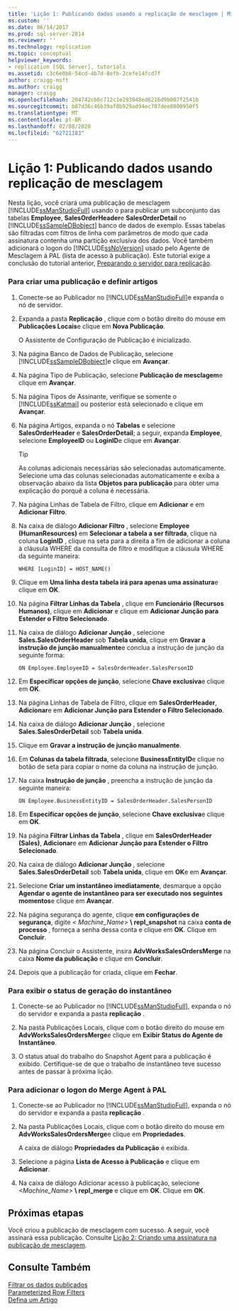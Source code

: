 ```yaml
---
title: 'Lição 1: Publicando dados usando a replicação de mesclagem | Microsoft Docs'
ms.custom: ''
ms.date: 06/14/2017
ms.prod: sql-server-2014
ms.reviewer: ''
ms.technology: replication
ms.topic: conceptual
helpviewer_keywords:
- replication [SQL Server], tutorials
ms.assetid: c3c6e0b6-54cd-4b7d-8efb-2cefe14fcd7f
author: craigg-msft
ms.author: craigg
manager: craigg
ms.openlocfilehash: 204742cb6c712c1e293048ed6216d9b007f2541b
ms.sourcegitcommit: b87d36c46b39af8b929ad94ec707dee8800950f5
ms.translationtype: MT
ms.contentlocale: pt-BR
ms.lasthandoff: 02/08/2020
ms.locfileid: "62721183"
---
```

# <a name="lesson-1-publishing-data-using-merge-replication"></a>Lição 1: Publicando dados usando replicação de mesclagem
  Nesta lição, você criará uma publicação de mesclagem [!INCLUDE[ssManStudioFull](../../includes/ssmanstudiofull-md.md)] usando o para publicar um subconjunto das tabelas **Employee**, **SalesOrderHeader**e **SalesOrderDetail** no [!INCLUDE[ssSampleDBobject](../../includes/sssampledbobject-md.md)] banco de dados de exemplo. Essas tabelas são filtradas com filtros de linha com parâmetros de modo que cada assinatura contenha uma partição exclusiva dos dados. Você também adicionará o logon do [!INCLUDE[ssNoVersion](../../includes/ssnoversion-md.md)] usado pelo Agente de Mesclagem à PAL (lista de acesso à publicação). Este tutorial exige a conclusão do tutorial anterior, [Preparando o servidor para replicação](tutorial-preparing-the-server-for-replication.md).  
  
### <a name="to-create-a-publication-and-define-articles"></a>Para criar uma publicação e definir artigos  
  
1.  Conecte-se ao Publicador no [!INCLUDE[ssManStudioFull](../../includes/ssmanstudiofull-md.md)]e expanda o nó de servidor.  
  
2.  Expanda a pasta **Replicação** , clique com o botão direito do mouse em **Publicações Locais**e clique em **Nova Publicação**.  
  
     O Assistente de Configuração de Publicação é inicializado.  
  
3.  Na página Banco de Dados de Publicação, selecione [!INCLUDE[ssSampleDBobject](../../includes/sssampledbobject-md.md)]e clique em **Avançar**.  
  
4.  Na página Tipo de Publicação, selecione **Publicação de mesclagem**e clique em **Avançar**.  
  
5.  Na página Tipos de Assinante, verifique se somente o [!INCLUDE[ssKatmai](../../includes/sskatmai-md.md)] ou posterior está selecionado e clique em **Avançar**.  
  
6.  Na página Artigos, expanda o nó **Tabelas** e selecione **SalesOrderHeader** e **SalesOrderDetail**; a seguir, expanda **Employee**, selecione **EmployeeID** ou **LoginID**e clique em **Avançar**.  
  
    > [!TIP]  
    >  As colunas adicionais necessárias são selecionadas automaticamente. Selecione uma das colunas selecionadas automaticamente e exiba a observação abaixo da lista **Objetos para publicação** para obter uma explicação do porquê a coluna é necessária.  
  
7.  Na página Linhas de Tabela de Filtro, clique em **Adicionar** e em **Adicionar Filtro**.  
  
8.  Na caixa de diálogo **Adicionar Filtro** , selecione **Employee (HumanResources)** em **Selecionar a tabela a ser filtrada**, clique na coluna **LoginID** , clique na seta para a direita a fim de adicionar a coluna à cláusula WHERE da consulta de filtro e modifique a cláusula WHERE da seguinte maneira:  
  
    ```  
    WHERE [LoginID] = HOST_NAME()  
    ```  
  
9. Clique em **Uma linha desta tabela irá para apenas uma assinatura**e clique em **OK**.  
  
10. Na página **Filtrar Linhas da Tabela** , clique em **Funcionário (Recursos Humanos)**, clique em **Adicionar** e clique em **Adicionar Junção para Estender o Filtro Selecionado**.  
  
11. Na caixa de diálogo **Adicionar Junção** , selecione **Sales.SalesOrderHeader** sob **Tabela unida**, clique em **Gravar a instrução de junção manualmente**e conclua a instrução de junção da seguinte forma:  
  
    ```  
    ON Employee.EmployeeID = SalesOrderHeader.SalesPersonID  
    ```  
  
12. Em **Especificar opções de junção**, selecione **Chave exclusiva**e clique em **OK**.  
  
13. Na página Linhas de Tabela de Filtro, clique em **SalesOrderHeader**, **Adicionar**e em **Adicionar Junção para Estender o Filtro Selecionado**.  
  
14. Na caixa de diálogo **Adicionar Junção** , selecione **Sales.SalesOrderDetail** sob **Tabela unida**.  
  
15. Clique em **Gravar a instrução de junção manualmente**.  
  
16. Em **Colunas da tabela filtrada**, selecione **BusinessEntityID**e clique no botão de seta para copiar o nome da coluna na instrução de junção.  
  
17. Na caixa **Instrução de junção** , preencha a instrução de junção da seguinte maneira:  
  
    ```  
    ON Employee.BusinessEntityID = SalesOrderHeader.SalesPersonID  
    ```  
  
18. Em **Especificar opções de junção**, selecione **Chave exclusiva**e clique em **OK**.  
  
19. Na página **Filtrar Linhas da Tabela** , clique em **SalesOrderHeader (Sales)**, **Adicionar**e em **Adicionar Junção para Estender o Filtro Selecionado**.  
  
20. Na caixa de diálogo **Adicionar Junção** , selecione **Sales.SalesOrderDetail** sob **Tabela unida**, clique em **OK**e em **Avançar**.  
  
21. Selecione **Criar um instantâneo imediatamente**, desmarque a opção **Agendar o agente de instantâneo para ser executado nos seguintes momentos**e clique em **Avançar**.  
  
22. Na página segurança do agente, clique **em configurações de segurança**, digite \< _Machine_Name>_ **\ repl_snapshot** na caixa **conta de processo** , forneça a senha dessa conta e clique em **OK**. Clique em **Concluir**.  
  
23. Na página Concluir o Assistente, insira **AdvWorksSalesOrdersMerge** na caixa **Nome da publicação** e clique em **Concluir**.  
  
24. Depois que a publicação for criada, clique em **Fechar**.  
  
### <a name="to-view-the-status-of-snapshot-generation"></a>Para exibir o status de geração do instantâneo  
  
1.  Conecte-se ao Publicador no [!INCLUDE[ssManStudioFull](../../includes/ssmanstudiofull-md.md)], expanda o nó do servidor e expanda a pasta **replicação** .  
  
2.  Na pasta Publicações Locais, clique com o botão direito do mouse em **AdvWorksSalesOrdersMerge**e clique em **Exibir Status do Agente de Instantâneo**.  
  
3.  O status atual do trabalho do Snapshot Agent para a publicação é exibido. Certifique-se de que o trabalho de instantâneo teve sucesso antes de passar à próxima lição.  
  
### <a name="to-add-the-merge-agent-login-to-the-pal"></a>Para adicionar o logon do Merge Agent à PAL  
  
1.  Conecte-se ao Publicador no [!INCLUDE[ssManStudioFull](../../includes/ssmanstudiofull-md.md)], expanda o nó do servidor e expanda a pasta **replicação** .  
  
2.  Na pasta Publicações Locais, clique com o botão direito do mouse em **AdvWorksSalesOrdersMerge**e clique em **Propriedades**.  
  
     A caixa de diálogo **Propriedades da Publicação** é exibida.  
  
3.  Selecione a página **Lista de Acesso à Publicação** e clique em **Adicionar**.  
  
4.  Na caixa de diálogo Adicionar acesso à publicação, selecione _<Machine_Name>_ **\ repl_merge** e clique em **OK**. Clique em **OK**.  
  
## <a name="next-steps"></a>Próximas etapas  
 Você criou a publicação de mesclagem com sucesso. A seguir, você assinará essa publicação. Consulte [Lição 2: Criando uma assinatura na publicação de mesclagem](lesson-2-creating-a-subscription-to-the-merge-publication.md).  
  
## <a name="see-also"></a>Consulte Também  
 [Filtrar os dados publicados](publish/filter-published-data.md)   
 [Parameterized Row Filters](merge/parameterized-filters-parameterized-row-filters.md)   
 [Defina um Artigo](publish/define-an-article.md)  
  
  
